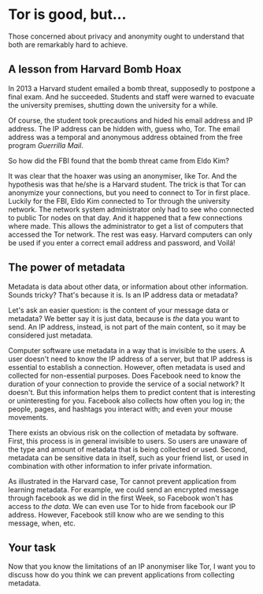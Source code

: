 # Tor is good, but...

Those concerned about privacy and anonymity ought to understand that both are remarkably hard to achieve.


## A lesson from Harvard Bomb Hoax

In 2013 a Harvard student emailed a bomb threat, supposedly to postpone a final exam. And he succeeded. Students and staff were warned to evacuate the university premises, shutting down the university for a while. 

Of course, the student took precautions and hided his email address and IP address. The IP address can be hidden with, guess who, Tor. The email address 
was a temporal and anonymous address obtained from the free program *Guerrilla Mail*. 

So how did the FBI found that the bomb threat came from Eldo Kim? 

It was clear that the hoaxer was using an anonymiser, like Tor. And the hypothesis was that he/she is a Harvard student. The trick is that Tor can anonymize your connections, but you need to connect to Tor in first place. Luckily for the FBI, Eldo Kim connected to Tor through the university network. The network system administrator only had to see who connected to public Tor nodes on that day. And it happened that a few connections where made. This allows the administrator to get a list of computers that accessed the Tor network. The rest was easy. Harvard computers can only be used if you enter a correct email address and password, and Voilá! 

## The power of metadata 

Metadata is data about other data, or information about other information. Sounds tricky? That's because it is. Is an IP address data or metadata?

Let's ask an easier question: is the content of your message data or metadata? We better say it is just data, because is *the* data you want to send. An IP address, instead, is not part of the main content, so it may be considered just metadata. 

Computer software use metadata in a way that is invisible to the users. A user doesn't need to know the IP address of a server, but that IP address is essential to establish a connection. However, often metadata is used and collected for non-essential purposes. Does Facebook need to know the duration of your connection to provide the service of a social network? It doesn't. But this information helps them to predict content that is interesting or uninteresting for you. Facebook also collects how often you log in; the people, pages, and hashtags you interact with; and even your mouse movements.

There exists an obvious risk on the collection of metadata by software. First, this process is in general invisible to users. So users are unaware of the type and amount of metadata that is being collected or used. Second, metadata can be sensitive data in itself, such as your friend list, or used in combination with other information to infer private information.

As illustrated in the Harvard case, Tor cannot prevent application from learning metadata. For example, we could send an encrypted message through facebook as we did in the first Week, so Facebook won't has access to *the data*. We can even use Tor to hide from facebook our IP address. 
However, Facebook still know who are we sending to this message, when, etc.

## Your task

Now that you know the limitations of an IP anonymiser like Tor, I want you to discuss how do you think we can prevent applications from collecting metadata. 